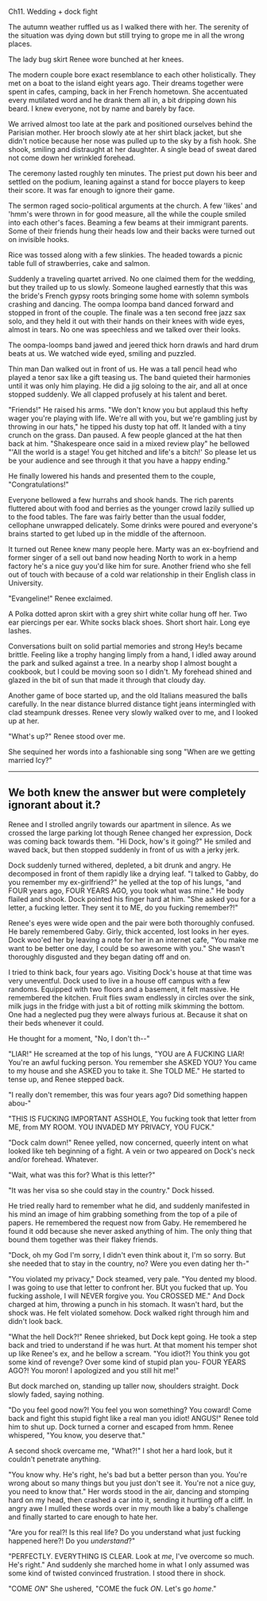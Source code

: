 Ch11. Wedding + dock fight







The autumn weather ruffled us as I walked there with her. The serenity of the situation was dying down but still trying to grope me in all the wrong places.

The lady bug skirt Renee wore bunched at her knees.

The modern couple bore exact resemblance to each other holistically. They met on a boat to the island eight years ago. Their dreams together were spent in cafes, camping, back in her French hometown. She accentuated every mutilated word and he drank them all in, a bit dripping down his beard. I knew everyone, not by name and barely by face.

We arrived almost too late at the park and positioned ourselves behind the Parisian mother. Her brooch slowly ate at her shirt black jacket, but she didn't notice because her nose was pulled up to the sky by a fish hook. She shook, smiling and distraught at her daughter. A single bead of sweat dared not come down her wrinkled forehead.

The ceremony lasted roughly ten minutes. The priest put down his beer and settled on the podium, leaning against a stand for bocce players to keep their score. It was far enough to ignore their game.

The sermon raged socio-political arguments at the church. A few 'likes' and 'hmm's were thrown in for good measure, all the while the couple smiled into each other's faces. Beaming a few beams at their immigrant parents. Some of their friends hung their heads low and their backs were turned out on invisible hooks.

Rice was tossed along with a few slinkies. The headed towards a picnic table full of strawberries, cake and salmon.

Suddenly a traveling quartet arrived. No one claimed them for the wedding, but they trailed up to us slowly. Someone laughed earnestly that this was the bride's French gypsy roots bringing some home with solemn symbols crashing and dancing. The oompa loompa band danced forward and stopped in front of the couple. The finale was a ten second free jazz sax solo, and they held it out with their hands on their knees with wide eyes, almost in tears. No one was speechless and we talked over their looks.





The oompa-loomps band jawed and jeered thick horn drawls and hard drum beats at us. We watched wide eyed, smiling and puzzled.

Thin man Dan walked out in front of us. He was a tall pencil head who played a tenor sax like a gift teasing us. The band quieted their harmonies until it was only him playing. He did a jig soloing to the air, and all at once stopped suddenly. We all clapped profusely at his talent and beret.

"Friends!" He raised his arms. "We don't know you but applaud this hefty wager you're playing with life. We're all with you, but we're gambling just by throwing in our hats," he tipped his dusty top hat off. It landed with a tiny crunch on the grass. Dan paused. A few people glanced at the hat then back at him. "Shakespeare once said in a mixed review play" he bellowed "'All the world is a stage! You get hitched and life's a bitch!' So please let us be your audience and see through it that you have a happy ending."

He finally lowered his hands and presented them to the couple, "Congratulations!"

Everyone bellowed a few hurrahs and shook hands. The rich parents fluttered about with food and berries as the younger crowd lazily sullied up to the food tables. The fare was fairly better than the usual fodder, cellophane unwrapped delicately. Some drinks were poured and everyone's brains started to get lubed up in the middle of the afternoon.

It turned out Renee knew many people here. Marty was an ex-boyfriend and former singer of a sell out band now heading North to work in a hemp factory he's a nice guy you'd like him for sure. Another friend who she fell out of touch with because of a cold war relationship in their English class in University.

"Evangeline!" Renee exclaimed.

A Polka dotted apron skirt with a grey shirt white collar hung off her. Two ear piercings per ear. White socks black shoes. Short short hair. Long eye lashes.







Conversations built on solid partial memories and strong Hey!s became brittle. Feeling like a trophy hanging limply from a hand, I idled away around the park and sulked against a tree. In a nearby shop I almost bought a cookbook, but I could be moving soon so I didn't. My forehead shined and glazed in the bit of sun that made it through that cloudy day.

Another game of boce started up, and the old Italians measured the balls carefully. In the near distance blurred distance tight jeans intermingled with clad steampunk dresses. Renee very slowly walked over to me, and I looked up at her.

"What's up?" Renee stood over me.







She sequined her words into a fashionable sing song "When are we getting married Icy?"


---
We both knew the answer but were completely ignorant about it.?
---











Renee and I strolled angrily towards our apartment in silence. As we crossed the large parking lot though Renee changed her expression, Dock was coming back towards them. "Hi Dock, how's it going?" He smiled and waved back, but then stopped suddenly in front of us with a jerky jerk.

Dock suddenly turned withered, depleted, a bit drunk and angry. He decomposed in front of them rapidly like a drying leaf. "I talked to Gabby, do you remember my ex-girlfriend?" he yelled at the top of his lungs, "and FOUR years ago, FOUR YEARS AGO, you took what was mine." He body flailed and shook. Dock pointed his finger hard at him. "She asked you for a letter, a fucking letter. They sent it to ME, do you fucking remember?!"

Renee's eyes were wide open and the pair were both thoroughly confused. He barely remembered Gaby. Girly, thick accented, lost looks in her eyes. Dock woo'ed her by leaving a note for her in an internet cafe, "You make me want to be better one day, I could be so awesome with you." She wasn't thoroughly disgusted and they began dating off and on.

I tried to think back, four years ago. Visiting Dock's house at that time was very uneventful. Dock used to live in a house off campus with a few randoms. Equipped with two floors and a basement, it felt massive. He remembered the kitchen. Fruit flies swam endlessly in circles over the sink, milk jugs in the fridge with just a bit of rotting milk skimming the bottom. One had a neglected pug they were always furious at. Because it shat on their beds whenever it could.

He thought for a moment, "No, I don't th--"

"LIAR!" He screamed at the top of his lungs, "YOU are A FUCKING LIAR! You're an awful fucking person. You remember she ASKED YOU? You came to my house and she ASKED you to take it. She TOLD ME." He started to tense up, and Renee stepped back.

"I really don't remember, this was four years ago? Did something happen abou-"

"THIS IS FUCKING IMPORTANT ASSHOLE, You fucking took that letter from ME, from MY ROOM. YOU INVADED MY PRIVACY, YOU FUCK."

"Dock calm down!" Renee yelled, now concerned, queerly intent on what looked like teh beginning of a fight. A vein or two appeared on Dock's neck and/or forehead. Whatever.

"Wait, what was this for? What is this letter?"

"It was her visa so she could stay in the country." Dock hissed.

He tried really hard to remember what he did, and suddenly manifested in his mind an image of him grabbing something from the top of a pile of papers. He remembered the request now from Gaby. He remembered he found it odd because she never asked anything of him. The only thing that bound them together was their flakey friends.

"Dock, oh my God I'm sorry, I didn't even think about it, I'm so sorry. But she needed that to stay in the country, no? Were you even dating her th-"

"You violated my privacy," Dock steamed, very pale. "You dented my blood. I was going to use that letter to confront her. BUt you fucked that up. You fucking asshole, I will NEVER forgive you. You CROSSED ME." And Dock charged at him, throwing a punch in his stomach. It wasn't hard, but the shock was. He felt violated somehow. Dock walked right through him and didn't look back.

"What the hell Dock?!" Renee shrieked, but Dock kept going. He took a step back and tried to understand if he was hurt. At that moment his temper shot up like Renee's ex, and he bellow a scream. "You idiot?! You think you got some kind of revenge? Over some kind of stupid plan you- FOUR YEARS AGO?! You moron! I apologized and you still hit me!"

But dock marched on, standing up taller now, shoulders straight. Dock slowly faded, saying nothing.

"Do you feel good now?! You feel you won something? You coward! Come back and fight this stupid fight like a real man you idiot! ANGUS!" Renee told him to shut up. Dock turned a corner and escaped from hmm. Renee whispered, "You know, you deserve that."

A second shock overcame me, "What?!" I shot her a hard look, but it couldn't penetrate anything.

"You know why. He's right, he's bad but a better person than you. You're wrong about so many things but you just don't see it. You're not a nice guy, you need to know that." Her words stood in the air, dancing and stomping hard on my head, then crashed a car into it, sending it hurtling off a cliff. In angry awe I mulled these words over in my mouth like a baby's challenge and finally started to care enough to hate her.

"Are you for real?! Is this real life? Do you understand what just fucking happened here?! Do you _understand_?"

"PERFECTLY. EVERYTHING IS CLEAR. Look at _me_, I've overcome so much. He's right." And suddenly she marched home in what I only assumed was some kind of twisted convinced frustration. I stood there in shock.

"COME _ON_" She ushered, "COME the fuck _ON_. Let's go _home_."
